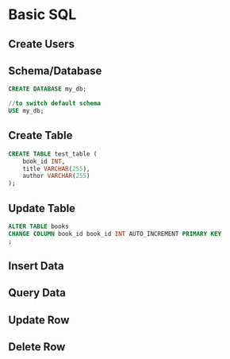 # Basic SQL

## Create Users

## Schema/Database
```sql
CREATE DATABASE my_db;

//to switch default schema
USE my_db;
```

## Create Table
```sql
CREATE TABLE test_table (
    book_id INT,
    title VARCHAR(255),
    author VARCHAR(255)
);
```
## Update Table
```sql
ALTER TABLE books
CHANGE COLUMN book_id book_id INT AUTO_INCREMENT PRIMARY KEY
;

```


## Insert Data

## Query Data

## Update Row

## Delete Row
